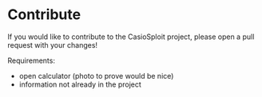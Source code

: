 # Contribute

If you would like to contribute to the CasioSploit project, please open a pull request with your changes!

Requirements:
- open calculator (photo to prove would be nice)
- information not already in the project
